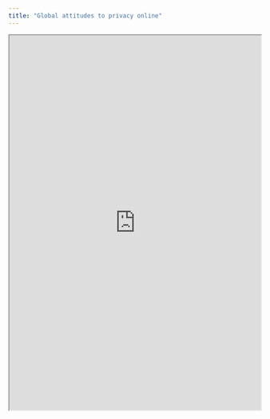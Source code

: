 ```yaml
---
title: "Global attitudes to privacy online"
---
```




<iframe height="750" width="100%" src="https://ewelton.github.io/ktest/wiki.html#Global%20attitudes%20to%20privacy%20online"></iframe>

